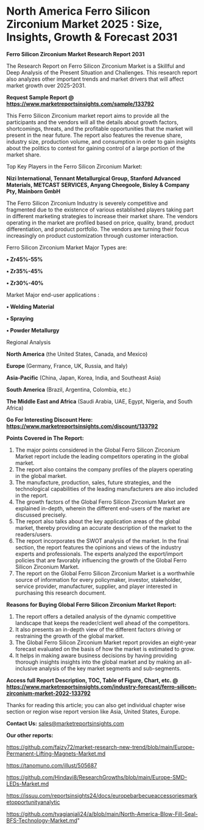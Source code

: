# North America Ferro Silicon Zirconium Market 2025 : Size, Insights, Growth & Forecast 2031

<strong>Ferro Silicon Zirconium Market Research Report 2031</strong>

The Research Report on Ferro Silicon Zirconium Market is a Skillful and Deep Analysis of the Present Situation and Challenges. This research report also analyzes other important trends and market drivers that will affect market growth over 2025-2031.

<strong>Request Sample Report @ <a href=https://www.marketreportsinsights.com/sample/133792>https://www.marketreportsinsights.com/sample/133792</a></strong>

This Ferro Silicon Zirconium market report aims to provide all the participants and the vendors will all the details about growth factors, shortcomings, threats, and the profitable opportunities that the market will present in the near future. The report also features the revenue share, industry size, production volume, and consumption in order to gain insights about the politics to contest for gaining control of a large portion of the market share.

Top Key Players in the Ferro Silicon Zirconium Market:

<strong>Nizi International, Tennant Metallurgical Group, Stanford Advanced Materials, METCAST SERVICES, Anyang Cheegoole, Bisley & Company Pty, Mainborn GmbH</strong>

The Ferro Silicon Zirconium Industry is severely competitive and fragmented due to the existence of various established players taking part in different marketing strategies to increase their market share. The vendors operating in the market are profiled based on price, quality, brand, product differentiation, and product portfolio. The vendors are turning their focus increasingly on product customization through customer interaction.

Ferro Silicon Zirconium Market Major Types are:

<strong>• Zr45%-55%

• Zr35%-45%

• Zr30%-40%</strong>

Market Major end-user applications :

<strong>• Welding Material

• Spraying

• Powder Metallurgy</strong>

Regional Analysis

</u><strong><b>North America</b></strong> (the United States, Canada, and Mexico)

<strong><b>Europe </b></strong>(Germany, France, UK, Russia, and Italy)

<strong><b>Asia-Pacific</b></strong> (China, Japan, Korea, India, and Southeast Asia)

<strong><b>South America</b></strong> (Brazil, Argentina, Colombia, etc.)

<strong><b>The Middle East and Africa</b></strong> (Saudi Arabia, UAE, Egypt, Nigeria, and South Africa)

<strong>Go For Interesting Discount Here: <a href=https://www.marketreportsinsights.com/discount/133792>https://www.marketreportsinsights.com/discount/133792</a></strong>

<strong>Points Covered in The Report:</strong>
<ol>
  <li>The major points considered in the Global Ferro Silicon Zirconium Market report include the leading competitors operating in the global market.</li>
  <li>The report also contains the company profiles of the players operating in the global market.</li>
  <li>The manufacture, production, sales, future strategies, and the technological capabilities of the leading manufacturers are also included in the report.</li>
  <li>The growth factors of the Global Ferro Silicon Zirconium Market are explained in-depth, wherein the different end-users of the market are discussed precisely.</li>
  <li>The report also talks about the key application areas of the global market, thereby providing an accurate description of the market to the readers/users.</li>
  <li>The report incorporates the SWOT analysis of the market. In the final section, the report features the opinions and views of the industry experts and professionals. The experts analyzed the export/import policies that are favorably influencing the growth of the Global Ferro Silicon Zirconium Market.</li>
  <li>The report on the Global Ferro Silicon Zirconium Market is a worthwhile source of information for every policymaker, investor, stakeholder, service provider, manufacturer, supplier, and player interested in purchasing this research document.</li>
</ol>
<strong>Reasons for Buying Global Ferro Silicon Zirconium Market Report:</strong>

<ol>
  <li>The report offers a detailed analysis of the dynamic competitive landscape that keeps the reader/client well ahead of the competitors.</li>
  <li>It also presents an in-depth view of the different factors driving or restraining the growth of the global market.</li>
  <li>The Global Ferro Silicon Zirconium Market report provides an eight-year forecast evaluated on the basis of how the market is estimated to grow.</li>
  <li>It helps in making aware business decisions by having providing thorough insights insights into the global market and by making an all-inclusive analysis of the key market segments and sub-segments.</li>
</ol>
<strong>Access full Report Description, TOC, Table of Figure, Chart, etc. @ <a href=https://www.marketreportsinsights.com/industry-forecast/ferro-silicon-zirconium-market-2022-133792>https://www.marketreportsinsights.com/industry-forecast/ferro-silicon-zirconium-market-2022-133792</a></strong>


Thanks for reading this article; you can also get individual chapter wise section or region wise report version like Asia, United States, Europe.

<strong>Contact Us:</strong>
sales@marketreportsinsights.com

<strong>Our other reports:</strong>

<a href=https://github.com/faizy72/market-research-new-trend/blob/main/Europe-Permanent-Lifting-Magnets-Market.md>https://github.com/faizy72/market-research-new-trend/blob/main/Europe-Permanent-Lifting-Magnets-Market.md</a>

<a href=https://tanomuno.com/illust/505687>https://tanomuno.com/illust/505687</a>

<a href=https://github.com/Hindavi8/ResearchGrowths/blob/main/Europe-SMD-LEDs-Market.md>https://github.com/Hindavi8/ResearchGrowths/blob/main/Europe-SMD-LEDs-Market.md</a>

<a href=https://issuu.com/reportsinsights24/docs/europebarbecueaccessoriesmarketopportunityanalytic>https://issuu.com/reportsinsights24/docs/europebarbecueaccessoriesmarketopportunityanalytic</a>

<a href=https://github.com/tyagianjali24/a/blob/main/North-America-Blow-Fill-Seal-BFS-Technology-Market.md>https://github.com/tyagianjali24/a/blob/main/North-America-Blow-Fill-Seal-BFS-Technology-Market.md</a>"
